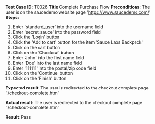 **Test Case ID**: TC026
**Title** Complete Purchase Flow
**Preconditions**: The user is on the saucedemo website page 'https://www.saucedemo.com/'
**Steps**:
1. Enter 'standard_user' into the username field
2. Enter 'secret_sauce' into the password field
3. Click the 'Login' button
4. Click the 'Add to cart' button for the item 'Sauce Labs Backpack'
5. Click on the cart button
6. Click on the 'Checkout' button
7. Enter 'John' into the first name field
8. Enter 'Doe' into the last name field
9. Enter '111111' into the postal/zip code field
11. Click on the 'Continue' button
12. Click on the 'Finish' button

**Expected result**: The user is redirected to the checkout complete page './checkout-complete.html'

**Actual result**: The user is redirected to the checkout complete page './checkout-complete.html'

**Result**: Pass